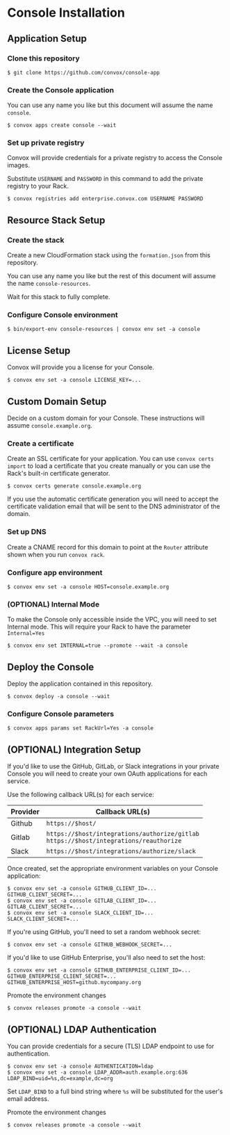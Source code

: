 # Console Installation

## Application Setup

### Clone this repository

    $ git clone https://github.com/convox/console-app

### Create the Console application

You can use any name you like but this document will assume the name `console`.

    $ convox apps create console --wait

### Set up private registry

Convox will provide credentials for a private registry to access the Console images.

Substitute `USERNAME` and `PASSWORD` in this command to add the private registry to your Rack.

    $ convox registries add enterprise.convox.com USERNAME PASSWORD

## Resource Stack Setup

### Create the stack

Create a new CloudFormation stack using the `formation.json` from this repository.

You can use any name you like but the rest of this document will assume the name `console-resources`.

Wait for this stack to fully complete.

### Configure Console environment

    $ bin/export-env console-resources | convox env set -a console

## License Setup

Convox will provide you a license for your Console.

    $ convox env set -a console LICENSE_KEY=...

## Custom Domain Setup

Decide on a custom domain for your Console. These instructions will assume `console.example.org`.

### Create a certificate

Create an SSL certificate for your application. You can use `convox certs import` to load a certificate
that you create manually or you can use the Rack's built-in certificate generator.

    $ convox certs generate console.example.org

If you use the automatic certificate generation you will need to accept the certificate validation email that will be sent to the DNS administrator of the domain.

### Set up DNS

Create a CNAME record for this domain to point at the `Router` attribute shown when you run `convox rack`.

### Configure app environment

    $ convox env set -a console HOST=console.example.org

### (OPTIONAL) Internal Mode

To make the Console only accessible inside the VPC, you will need to set Internal mode. This will require your Rack to have the parameter `Internal=Yes`

    $ convox env set INTERNAL=true --promote --wait -a console

## Deploy the Console

Deploy the application contained in this repository.

    $ convox deploy -a console --wait

### Configure Console parameters

    $ convox apps params set RackUrl=Yes -a console

## (OPTIONAL) Integration Setup

If you'd like to use the GitHub, GitLab, or Slack integrations in your private Console you will need to create your own OAuth applications for each service.

Use the following callback URL(s) for each service:

| Provider | Callback URL(s)                                                                           |
|----------|-------------------------------------------------------------------------------------------|
| Github   | `https://$host/`                                                                          |
| Gitlab   | `https://$host/integrations/authorize/gitlab`<br>`https://$host/integrations/reauthorize` |
| Slack    | `https://$host/integrations/authorize/slack`                                              |

Once created, set the appropriate environment variables on your Console application:

    $ convox env set -a console GITHUB_CLIENT_ID=... GITHUB_CLIENT_SECRET=...
    $ convox env set -a console GITLAB_CLIENT_ID=... GITLAB_CLIENT_SECRET=...
    $ convox env set -a console SLACK_CLIENT_ID=... SLACK_CLIENT_SECRET=...

If you're using GitHub, you'll need to set a random webhook secret:

    $ convox env set -a console GITHUB_WEBHOOK_SECRET=...

If you'd like to use GitHub Enterprise, you'll also need to set the host:

    $ convox env set -a console GITHUB_ENTERPRISE_CLIENT_ID=... GITHUB_ENTERPRISE_CLIENT_SECRET=... GITHUB_ENTERPRISE_HOST=github.mycompany.org

Promote the environment changes

    $ convox releases promote -a console --wait

## (OPTIONAL) LDAP Authentication

You can provide credentials for a secure (TLS) LDAP endpoint to use for authentication.

    $ convox env set -a console AUTHENTICATION=ldap
    $ convox env set -a console LDAP_ADDR=auth.example.org:636 LDAP_BIND=uid=%s,dc=example,dc=org

Set `LDAP_BIND` to a full bind string where `%s` will be substituted for the user's email address.

Promote the environment changes

    $ convox releases promote -a console --wait

